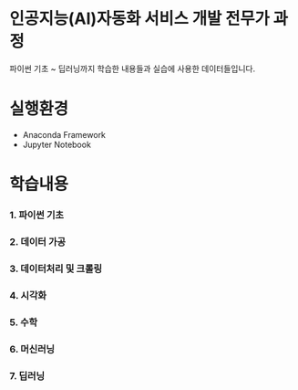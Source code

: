 # 인공지능(AI)자동화 서비스 개발 전무가 과정
파이썬 기초 ~ 딥러닝까지 학습한 내용들과 실습에 사용한 데이터들입니다.
# 실행환경
* Anaconda Framework
* Jupyter Notebook
# 학습내용
### 1. 파이썬 기초

### 2. 데이터 가공

### 3. 데이터처리 및 크롤링

### 4. 시각화

### 5. 수학

### 6. 머신러닝

### 7. 딥러닝
